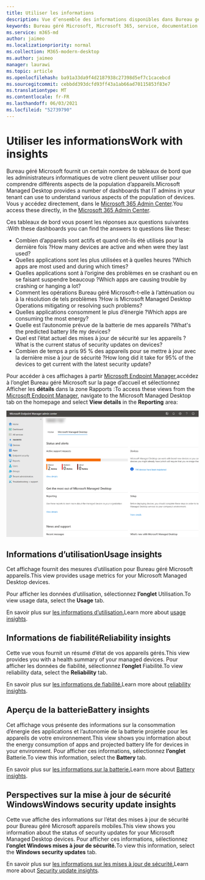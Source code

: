 ```yaml
---
title: Utiliser les informations
description: Vue d’ensemble des informations disponibles dans Bureau géré Microsoft
keywords: Bureau géré Microsoft, Microsoft 365, service, documentation
ms.service: m365-md
author: jaimeo
ms.localizationpriority: normal
ms.collection: M365-modern-desktop
ms.author: jaimeo
manager: laurawi
ms.topic: article
ms.openlocfilehash: ba91a33da9f4d2187938c27398d5ef7c1cacebcd
ms.sourcegitcommit: cebbdd393dcfd93ff43a1ab66ad70115853f83e7
ms.translationtype: MT
ms.contentlocale: fr-FR
ms.lasthandoff: 06/03/2021
ms.locfileid: "52739790"
---
```

# <a name="work-with-insights"></a><span data-ttu-id="35278-104">Utiliser les informations</span><span class="sxs-lookup"><span data-stu-id="35278-104">Work with insights</span></span>

<span data-ttu-id="35278-105">Bureau géré Microsoft fournit un certain nombre de tableaux de bord que les administrateurs informatiques de votre client peuvent utiliser pour comprendre différents aspects de la population d’appareils.</span><span class="sxs-lookup"><span data-stu-id="35278-105">Microsoft Managed Desktop provides a number of dashboards that IT admins in your tenant can use to understand various aspects of the population of devices.</span></span> <span data-ttu-id="35278-106">Vous y accédez directement, dans le [Microsoft 365 Admin Center](https://admin.microsoft.com/adminportal/home?previewoff=false#/microsoftmanageddesktop).</span><span class="sxs-lookup"><span data-stu-id="35278-106">You access these directly, in the [Microsoft 365 Admin Center](https://admin.microsoft.com/adminportal/home?previewoff=false#/microsoftmanageddesktop).</span></span>

<span data-ttu-id="35278-107">Ces tableaux de bord vous posent les réponses aux questions suivantes :</span><span class="sxs-lookup"><span data-stu-id="35278-107">With these dashboards you can find the answers to questions like these:</span></span>

- <span data-ttu-id="35278-108">Combien d’appareils sont actifs et quand ont-ils été utilisés pour la dernière fois ?</span><span class="sxs-lookup"><span data-stu-id="35278-108">How many devices are active and when were they last used?</span></span>
- <span data-ttu-id="35278-109">Quelles applications sont les plus utilisées et à quelles heures ?</span><span class="sxs-lookup"><span data-stu-id="35278-109">Which apps are most used and during which times?</span></span>
- <span data-ttu-id="35278-110">Quelles applications sont à l’origine des problèmes en se crashant ou en se faisant suspendre beaucoup ?</span><span class="sxs-lookup"><span data-stu-id="35278-110">Which apps are causing trouble by crashing or hanging a lot?</span></span>
- <span data-ttu-id="35278-111">Comment les opérations Bureau géré Microsoft-t-elle à l’atténuation ou à la résolution de tels problèmes ?</span><span class="sxs-lookup"><span data-stu-id="35278-111">How is Microsoft Managed Desktop Operations mitigating or resolving such problems?</span></span>
- <span data-ttu-id="35278-112">Quelles applications consomment le plus d’énergie ?</span><span class="sxs-lookup"><span data-stu-id="35278-112">Which apps are consuming the most energy?</span></span>
- <span data-ttu-id="35278-113">Quelle est l’autonomie prévue de la batterie de mes appareils ?</span><span class="sxs-lookup"><span data-stu-id="35278-113">What's the predicted battery life my devices?</span></span>
- <span data-ttu-id="35278-114">Quel est l’état actuel des mises à jour de sécurité sur les appareils ?</span><span class="sxs-lookup"><span data-stu-id="35278-114">What is the current status of security updates on devices?</span></span>
- <span data-ttu-id="35278-115">Combien de temps a pris 95 % des appareils pour se mettre à jour avec la dernière mise à jour de sécurité ?</span><span class="sxs-lookup"><span data-stu-id="35278-115">How long did it take for 95% of the devices to get current with the latest security update?</span></span>


<span data-ttu-id="35278-116">Pour accéder à ces affichages à partir [Microsoft Endpoint Manager,](https://endpoint.microsoft.com/)accédez à l’onglet Bureau géré Microsoft sur  la page d’accueil et sélectionnez Afficher les **détails** dans la zone Rapports :</span><span class="sxs-lookup"><span data-stu-id="35278-116">To access these views from the [Microsoft Endpoint Manager](https://endpoint.microsoft.com/), navigate to the Microsoft Managed Desktop tab on the homepage and select **View details** in the **Reporting** area:</span></span>


![Page principale du centre d’administration avec zone De rapports en bas à gauche et lien Afficher les détails](../../media/insights-main.png)


## <a name="usage-insights"></a><span data-ttu-id="35278-118">Informations d’utilisation</span><span class="sxs-lookup"><span data-stu-id="35278-118">Usage insights</span></span>
<span data-ttu-id="35278-119">Cet affichage fournit des mesures d’utilisation pour Bureau géré Microsoft appareils.</span><span class="sxs-lookup"><span data-stu-id="35278-119">This view provides usage metrics for your Microsoft Managed Desktop devices.</span></span> 

<span data-ttu-id="35278-120">Pour afficher les données d’utilisation, sélectionnez **l’onglet** Utilisation.</span><span class="sxs-lookup"><span data-stu-id="35278-120">To view usage data, select the **Usage** tab.</span></span>

<span data-ttu-id="35278-121">En savoir plus sur [les informations d’utilisation.](usage-insights.md)</span><span class="sxs-lookup"><span data-stu-id="35278-121">Learn more about [usage insights](usage-insights.md).</span></span>

## <a name="reliability-insights"></a><span data-ttu-id="35278-122">Informations de fiabilité</span><span class="sxs-lookup"><span data-stu-id="35278-122">Reliability insights</span></span>
<span data-ttu-id="35278-123">Cette vue vous fournit un résumé d’état de vos appareils gérés.</span><span class="sxs-lookup"><span data-stu-id="35278-123">This view provides you with a health summary of your managed devices.</span></span> <span data-ttu-id="35278-124">Pour afficher les données de fiabilité, sélectionnez **l’onglet** Fiabilité.</span><span class="sxs-lookup"><span data-stu-id="35278-124">To view reliability data, select the **Reliability** tab.</span></span>

<span data-ttu-id="35278-125">En savoir plus sur [les informations de fiabilité.](reliability-insights.md)</span><span class="sxs-lookup"><span data-stu-id="35278-125">Learn more about [reliability insights](reliability-insights.md).</span></span>

## <a name="battery-insights"></a><span data-ttu-id="35278-126">Aperçu de la batterie</span><span class="sxs-lookup"><span data-stu-id="35278-126">Battery insights</span></span>
<span data-ttu-id="35278-127">Cet affichage vous présente des informations sur la consommation d’énergie des applications et l’autonomie de la batterie projetée pour les appareils de votre environnement.</span><span class="sxs-lookup"><span data-stu-id="35278-127">This view shows you information about the energy consumption of apps and projected battery life for devices in your environment.</span></span> <span data-ttu-id="35278-128">Pour afficher ces informations, sélectionnez **l’onglet** Batterie.</span><span class="sxs-lookup"><span data-stu-id="35278-128">To view this information, select the **Battery** tab.</span></span>

<span data-ttu-id="35278-129">En savoir plus sur [les informations sur la batterie.](battery-insights.md)</span><span class="sxs-lookup"><span data-stu-id="35278-129">Learn more about [Battery insights](battery-insights.md).</span></span>

## <a name="windows-security-update-insights"></a><span data-ttu-id="35278-130">Perspectives sur la mise à jour de sécurité Windows</span><span class="sxs-lookup"><span data-stu-id="35278-130">Windows security update insights</span></span>
<span data-ttu-id="35278-131">Cette vue affiche des informations sur l’état des mises à jour de sécurité pour Bureau géré Microsoft appareils mobiles.</span><span class="sxs-lookup"><span data-stu-id="35278-131">This view shows you information about the status of security updates for your Microsoft Managed Desktop devices.</span></span> <span data-ttu-id="35278-132">Pour afficher ces informations, sélectionnez **l’onglet Windows mises à jour de sécurité.**</span><span class="sxs-lookup"><span data-stu-id="35278-132">To view this information, select the **Windows security updates** tab.</span></span>

<span data-ttu-id="35278-133">En savoir plus sur [les informations sur les mises à jour de sécurité.](security-update-insights.md)</span><span class="sxs-lookup"><span data-stu-id="35278-133">Learn more about [Security update insights](security-update-insights.md).</span></span>
